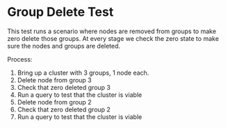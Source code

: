 # Group Delete Test

This test runs a scenario where nodes are removed from groups to make zero delete those groups. At
every stage we check the zero state to make sure the nodes and groups are deleted.

Process:

1. Bring up a cluster with 3 groups, 1 node each.
2. Delete node from group 3
3. Check that zero deleted group 3
4. Run a query to test that the cluster is viable
5. Delete node from group 2
6. Check that zero deleted group 2
7. Run a query to test that the cluster is viable
